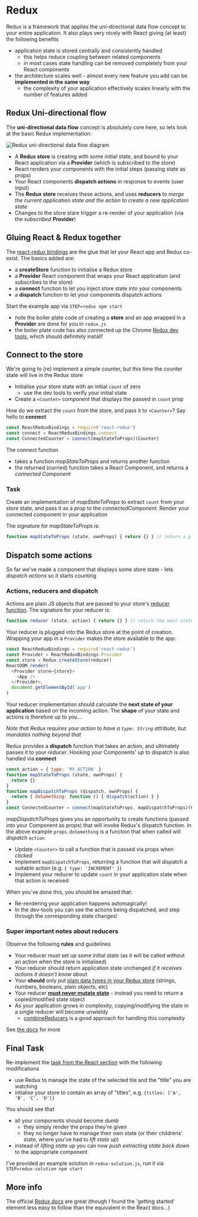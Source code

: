 # Redux

Redux is a framework that applies the uni-directional data flow concept to your entire application. It also plays very nicely with React giving (at least) the following benefits
- application state is stored centrally and consistently handled
  - this helps reduce coupling between related components
  - in most cases state handling can be removed completely from your React components
- the architecture scales well - almost every new feature you add can be **implemented in the same way**
  - the complexity of your application effectively scales linearly with the number of features added

## Redux Uni-directional flow

The **uni-directional data flow** concept is absolutely core here, so lets look at the basic Redux implementation:

![Redux uni-directional data flow diagram](https://rawgit.com/crosslandwa/react-redux-primer/master/redux/ReduxUnidirectional.svg)

- A **Redux store** is creating with some initial state, and bound to your React application via a **Provider** (which is subscribed to the store)
- React renders your components with the initial steps (passing state as props)
- Your React components **dispatch actions** in response to events (user input)
- The **Redux store** receives these actions, and uses **reducers** to *merge the current application state and the action to create a new application state*
- Changes to the store stare trigger a re-render of your application (via the *subscribed* **Provider**)

## Gluing React & Redux together

The [react-redux bindings](http://redux.js.org/docs/basics/UsageWithReact.html) are the glue that let your React app and Redux co-exist. The basics added are:
- a **createStore** function to initialise a Redux store
- a **Provider** React component that wraps your React application (and subscribes to the store)
- a **connect** function to let you inject store state into your components
- a **dispatch** function to let your components dispatch actions

Start the example app via `STEP=redux npm start`
- note the boiler plate code of creating a **store** and an app wrapped in a **Provider** are done for you in `redux.js`
- the boiler plate code has also connected up the Chrome [Redux dev tools](https://github.com/gaearon/redux-devtools), which should definitely install!

## Connect to the store

We're going to (re) implement a simple counter, but this time the counter state will live in the Redux store

- Initialise your store state with an initial `count` of zero
  - use the dev tools to verify your initial state
- Create a `<Counter>` component that displays the passed in `count` prop

How do we extract the `count` from the store, and pass it to `<Counter>`? Say hello to **connect**
```javascript
const ReactReduxBindings = require('react-redux')
const connect = ReactReduxBindings.connect
const ConnectedCounter = connect(mapStateToProps)(Counter)
```
The connect function
- takes a function *mapStateToProps* and returns another function
- the returned (curried) function takes a React Component, and returns a *connected Component*

### Task
Create an implementation of *mapStateToProps* to extract `count` from your store state, and pass it as a prop to the *connectedComponent*. Render your connected component in your application

The signature for *mapStateToProps* is:
```javascript
function mapStateToProps (state, ownProps) { return {} } // return a plain object that redux will pass as (merged) props to the Component
```

## Dispatch some actions

So far we've made a component that displays some store state - lets *dispatch actions* so it starts counting

### Actions, reducers and dispatch

Actions are plain JS objects that are passed to your store's [reducer function](redux.js#L14). The signature for your reducer is:
```javascript
function reducer (state, action) { return {} } // return the next state, also a plain object
```

Your reducer is plugged into the Redux store at the point of creation. Wrapping your app in a `Provider` makes the store available to the app:
```javascript
const ReactReduxBindings = require('react-redux')
const Provider = ReactReduxBindings.Provider
const store = Redux.createStore(reducer)
ReactDOM.render(
  <Provider store={store}>
    <App />
  </Provider>,
  document.getElementById('app')
)
```

Your reducer implementation should calculate the **next state of your application** based on the incoming action. The **shape** of your state and actions is therefore up to you...

*Note that Redux requires your action to have a `type: String` attribute, but mandates nothing beyond that*

Redux provides a **dispatch** function that takes an action, and ultimately passes it to your *reducer*. Hooking your Components' up to dispatch is also handled via **connect**
```javascript
const action = { type: 'MY_ACTION' }
function mapStateToProps (state, ownProps) {
  return {}
}
function mapDispatchToProps (dispatch, ownProps) {
  return { doSomething: function () { dispatch(action) } }
}
const ConnectedCounter = connect(mapStateToProps, mapDispatchToProps)(Counter)
```

*mapDispatchToProps* gives you an opportunity to create functions (passed into your Component as props) that will invoke Redux's dispatch function. In the above example `props.doSomething` is a function that when called will *dispatch* `action`

- Update `<Counter>` to call a function that is passed via props when *clicked*
- Implement `mapDispatchToProps`, returning a function that will dispatch a suitable action (e.g. `{ type: 'INCREMENT' }`)
- Implement your reducer to update `count` in your application state when that action is received

When you've done this, you should be amazed that:
- Re-rendering your application happens automagically!
- In the dev-tools you can see the actions being dispatched, and step through the corresponding state changes!

### Super important notes about reducers

Observe the following **rules** and guidelines
- Your reducer must set up some initial state (as it will be called without an action when the store is initialised)
- Your reducer should return application state unchanged *if it receives actions it doesn't know about*
- Your **should** only put [plain data types in your Redux store](https://github.com/markerikson/redux/blob/create-faq-page/docs/FAQ.md#can-i-put-functions-promises-or-other-non-serializable-items-in-my-store-state) (strings, numbers, booleans, plain objects, etc)
- Your reducer [**must never mutate state**](http://redux.js.org/docs/Troubleshooting.html#never-mutate-reducer-arguments) - instead you need to return a copied/modified state object
- As your application grows in complexity, copying/modifying the state in a single reducer will become unwieldy
  - [combineReducers](http://redux.js.org/docs/recipes/reducers/UsingCombineReducers.html) is a good approach for handling this complexity

See [the docs](http://redux.js.org/docs/basics/Reducers.html) for more

## Final Task

Re-implement the [task from the React section](../react#task) with the following modifications
- use Redux to manage the state of the selected tile and the "title" you are watching
- intialise your store to contain an array of "titles", e.g. `{titles: ['A', 'B', 'C', 'D']}`

You should see that
- all your components should become *dumb*
  - they simply render the props they're given
  - they no longer have to manage their own state (or their childrens' state, where you've had to *lift state up*)
- instead of *lifting state up* you can now *push extracting state back down* to the appropriate component

I've provided an example solution in `redux-solution.js`, run it via `STEP=redux-solution npm start`

## More info

The official [Redux docs](http://redux.js.org/) are great (though I found the 'getting started' element less easy to follow than the equivalent in the React docs...)
